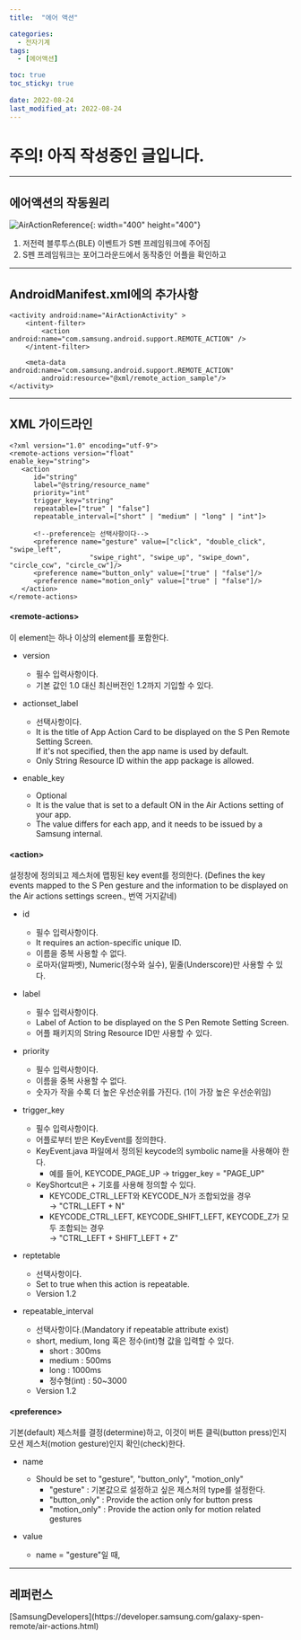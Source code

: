 ```yaml
---
title:  "에어 액션"

categories:
  - 전자기계
tags:
  - [에어액션]

toc: true
toc_sticky: true
 
date: 2022-08-24
last_modified_at: 2022-08-24
---
```


<h1>주의! 아직 작성중인 글입니다.</h1>

---

<h2>에어액션의 작동원리</h2>

![AirActionReference](https://user-images.githubusercontent.com/96360829/186164645-36ea2d80-b590-4b4d-b655-37a9d30dcb9b.png){: width="400" height="400"}
1. 저전력 블루투스(BLE) 이벤트가 S펜 프레임워크에 주어짐
2. S펜 프레임워크는 포어그라운드에서 동작중인 어플을 확인하고

---

<h2>AndroidManifest.xml에의 추가사항</h2>

```
<activity android:name="AirActionActivity" >
    <intent-filter>
        <action android:name="com.samsung.android.support.REMOTE_ACTION" />
    </intent-filter>

    <meta-data android:name="com.samsung.android.support.REMOTE_ACTION"
        android:resource="@xml/remote_action_sample"/>
</activity>
```

---

<h2>XML 가이드라인</h2>

```
<?xml version="1.0" encoding="utf-9">
<remote-actions version="float"
enable_key="string">
   <action
      id="string"
      label="@string/resource_name"
      priority="int"
      trigger_key="string"
      repeatable=["true" | "false"]
      repeatable_interval=["short" | "medium" | "long" | "int"]>

      <!--preference는 선택사항이다-->
      <preference name="gesture" value=["click", "double_click", "swipe_left", 
                    "swipe_right", "swipe_up", "swipe_down", "circle_ccw", "circle_cw"]/>
      <preference name="button_only" value=["true" | "false"]/>
      <preference name="motion_only" value=["true" | "false"]/>
   </action>
</remote-actions>
```

<h4>&lt;remote-actions&gt;</h4>
이 element는 하나 이상의 element를 포함한다.

- version
  - 필수 입력사항이다.
  - 기본 값인 1.0 대신 최신버전인 1.2까지 기입할 수 있다.

- actionset_label
  - 선택사항이다.
  - It is the title of App Action Card to be displayed on the S Pen Remote Setting Screen.  
  If it's not specified, then the app name is used by default.
  - Only String Resource ID within the app package is allowed.

- enable_key
  - Optional
  - It is the value that is set to a default ON in the Air Actions setting of your app.
  - The value differs for each app, and it needs to be issued by a Samsung internal.



<h4>&lt;action&gt;</h4>
설정창에 정의되고 제스처에 맵핑된 key event를 정의한다. (Defines the key events mapped to the S Pen gesture and the information to be displayed on the Air actions settings screen., 번역 거지같네)

- id
  - 필수 입력사항이다.
  - It requires an action-specific unique ID.
  - 이름을 중복 사용할 수 없다.
  - 로마자(알파벳), Numeric(정수와 실수), 밑줄(Underscore)만 사용할 수 있다.

- label
  - 필수 입력사항이다.
  - Label of Action to be displayed on the S Pen Remote Setting Screen.
  - 어플 패키지의 String Resource ID만 사용할 수 있다.

- priority
  - 필수 입력사항이다.
  - 이름을 중복 사용할 수 없다.
  - 숫자가 작을 수록 더 높은 우선순위를 가진다. (1이 가장 높은 우선순위임)

- trigger_key
  - 필수 입력사항이다.
  - 어플로부터 받은 KeyEvent를 정의한다.
  - KeyEvent.java 파일에서 정의된 keycode의 symbolic name을 사용해야 한다.
    - 예를 들어, KEYCODE_PAGE_UP → trigger_key = "PAGE_UP"
  - KeyShortcut은 + 기호를 사용해 정의할 수 있다.
    - KEYCODE_CTRL_LEFT와 KEYCODE_N가 조합되었을 경우  
    → "CTRL_LEFT + N"
    - KEYCODE_CTRL_LEFT, KEYCODE_SHIFT_LEFT, KEYCODE_Z가 모두 조합되는 경우  
    → "CTRL_LEFT + SHIFT_LEFT + Z"

- reptetable
  - 선택사항이다.
  - Set to true when this action is repeatable.
  - Version 1.2

- repeatable_interval
  - 선택사항이다.(Mandatory if repeatable attribute exist)
  - short, medium, long 혹은 정수(int)형 값을 입력할 수 있다.
    - short : 300ms
    - medium : 500ms
    - long : 1000ms
    - 정수형(int) : 50~3000
  - Version 1.2



<h4>&lt;preference&gt;</h4>
기본(default) 제스처를 결정(determine)하고, 이것이 버튼 클릭(button press)인지 모션 제스처(motion gesture)인지 확인(check)한다.

- name
  - Should be set to "gesture", "button_only", "motion_only"
    - "gesture" : 기본값으로 설정하고 싶은 제스처의 type를 설정한다.
    - "button_only" : Provide the action only for button press
    - "motion_only" : Provide the action only for motion related gestures

- value
  - name = "gesture"일 때, 

---

<h2>레퍼런스</h2>
[SamsungDevelopers](https://developer.samsung.com/galaxy-spen-remote/air-actions.html)